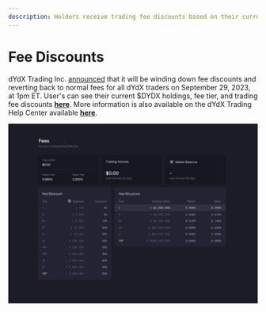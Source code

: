 ```yaml
---
description: Holders receive trading fee discounts based on their current holdings
---
```


# Fee Discounts

dYdX Trading Inc. [announced](https://dydx.exchange/blog/v3-updated-fee-schedule) that it will be winding down fee discounts and reverting back to normal fees for all dYdX traders on September 29, 2023, at 1pm ET. User's can see their current $DYDX holdings, fee tier, and trading fee discounts [**here**](https://trade.dydx.exchange/portfolio/fees). More information is also available on the dYdX Trading Help Center available [**here**](https://help.dydx.exchange/en/articles/4798040-perpetual-trade-fees).

![You may pay lower fees for holding DYDX tokens](../.gitbook/assets/1-fee-discounts-view.png)
